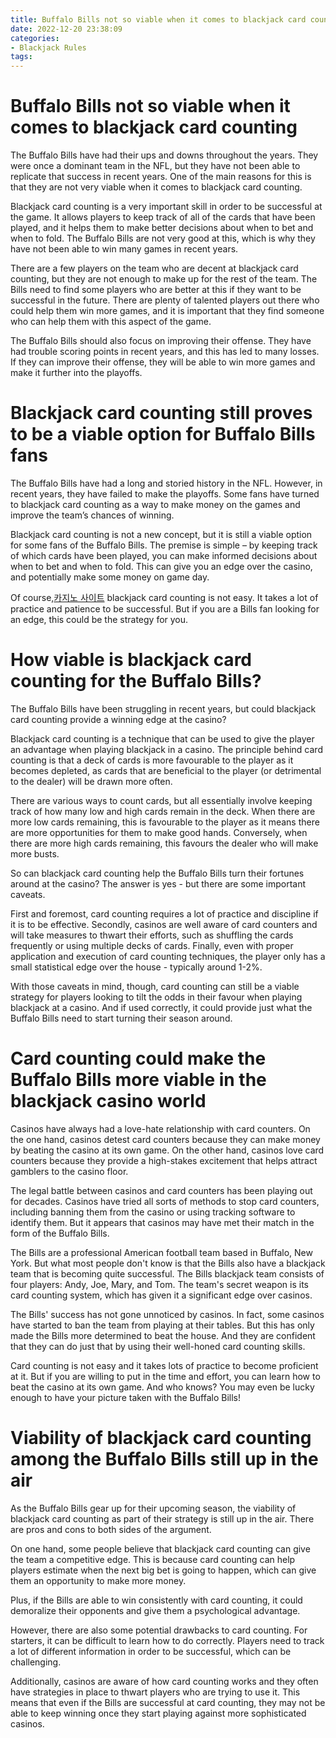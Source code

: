 ```yaml
---
title: Buffalo Bills not so viable when it comes to blackjack card counting 
date: 2022-12-20 23:38:09
categories:
- Blackjack Rules
tags:
---
```



#  Buffalo Bills not so viable when it comes to blackjack card counting 

The Buffalo Bills have had their ups and downs throughout the years. They were once a dominant team in the NFL, but they have not been able to replicate that success in recent years. One of the main reasons for this is that they are not very viable when it comes to blackjack card counting.

Blackjack card counting is a very important skill in order to be successful at the game. It allows players to keep track of all of the cards that have been played, and it helps them to make better decisions about when to bet and when to fold. The Buffalo Bills are not very good at this, which is why they have not been able to win many games in recent years.

There are a few players on the team who are decent at blackjack card counting, but they are not enough to make up for the rest of the team. The Bills need to find some players who are better at this if they want to be successful in the future. There are plenty of talented players out there who could help them win more games, and it is important that they find someone who can help them with this aspect of the game.

The Buffalo Bills should also focus on improving their offense. They have had trouble scoring points in recent years, and this has led to many losses. If they can improve their offense, they will be able to win more games and make it further into the playoffs.

#  Blackjack card counting still proves to be a viable option for Buffalo Bills fans 

The Buffalo Bills have had a long and storied history in the NFL. However, in recent years, they have failed to make the playoffs. Some fans have turned to blackjack card counting as a way to make money on the games and improve the team’s chances of winning.

Blackjack card counting is not a new concept, but it is still a viable option for some fans of the Buffalo Bills. The premise is simple – by keeping track of which cards have been played, you can make informed decisions about when to bet and when to fold. This can give you an edge over the casino, and potentially make some money on game day.

Of course,[카지노 사이트](https://choegocasino.com/) blackjack card counting is not easy. It takes a lot of practice and patience to be successful. But if you are a Bills fan looking for an edge, this could be the strategy for you.

#  How viable is blackjack card counting for the Buffalo Bills? 

The Buffalo Bills have been struggling in recent years, but could blackjack card counting provide a winning edge at the casino?

Blackjack card counting is a technique that can be used to give the player an advantage when playing blackjack in a casino. The principle behind card counting is that a deck of cards is more favourable to the player as it becomes depleted, as cards that are beneficial to the player (or detrimental to the dealer) will be drawn more often.

There are various ways to count cards, but all essentially involve keeping track of how many low and high cards remain in the deck. When there are more low cards remaining, this is favourable to the player as it means there are more opportunities for them to make good hands. Conversely, when there are more high cards remaining, this favours the dealer who will make more busts.

So can blackjack card counting help the Buffalo Bills turn their fortunes around at the casino? The answer is yes - but there are some important caveats.

First and foremost, card counting requires a lot of practice and discipline if it is to be effective. Secondly, casinos are well aware of card counters and will take measures to thwart their efforts, such as shuffling the cards frequently or using multiple decks of cards. Finally, even with proper application and execution of card counting techniques, the player only has a small statistical edge over the house - typically around 1-2%.

With those caveats in mind, though, card counting can still be a viable strategy for players looking to tilt the odds in their favour when playing blackjack at a casino. And if used correctly, it could provide just what the Buffalo Bills need to start turning their season around.

#  Card counting could make the Buffalo Bills more viable in the blackjack casino world 

Casinos have always had a love-hate relationship with card counters. On the one hand, casinos detest card counters because they can make money by beating the casino at its own game. On the other hand, casinos love card counters because they provide a high-stakes excitement that helps attract gamblers to the casino floor.

The legal battle between casinos and card counters has been playing out for decades. Casinos have tried all sorts of methods to stop card counters, including banning them from the casino or using tracking software to identify them. But it appears that casinos may have met their match in the form of the Buffalo Bills.

The Bills are a professional American football team based in Buffalo, New York. But what most people don't know is that the Bills also have a blackjack team that is becoming quite successful. The Bills blackjack team consists of four players: Andy, Joe, Mary, and Tom. The team's secret weapon is its card counting system, which has given it a significant edge over casinos.

The Bills' success has not gone unnoticed by casinos. In fact, some casinos have started to ban the team from playing at their tables. But this has only made the Bills more determined to beat the house. And they are confident that they can do just that by using their well-honed card counting skills.

Card counting is not easy and it takes lots of practice to become proficient at it. But if you are willing to put in the time and effort, you can learn how to beat the casino at its own game. And who knows? You may even be lucky enough to have your picture taken with the Buffalo Bills!

#  Viability of blackjack card counting among the Buffalo Bills still up in the air

As the Buffalo Bills gear up for their upcoming season, the viability of blackjack card counting as part of their strategy is still up in the air. There are pros and cons to both sides of the argument.

On one hand, some people believe that blackjack card counting can give the team a competitive edge. This is because card counting can help players estimate when the next big bet is going to happen, which can give them an opportunity to make more money.

Plus, if the Bills are able to win consistently with card counting, it could demoralize their opponents and give them a psychological advantage.

However, there are also some potential drawbacks to card counting. For starters, it can be difficult to learn how to do correctly. Players need to track a lot of different information in order to be successful, which can be challenging.

Additionally, casinos are aware of how card counting works and they often have strategies in place to thwart players who are trying to use it. This means that even if the Bills are successful at card counting, they may not be able to keep winning once they start playing against more sophisticated casinos.
